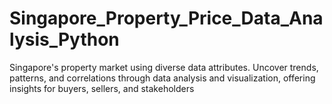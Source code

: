 # Singapore_Property_Price_Data_Analysis_Python
Singapore's property market using diverse data attributes. Uncover trends, patterns, and correlations through data analysis and visualization, offering insights for buyers, sellers, and stakeholders
